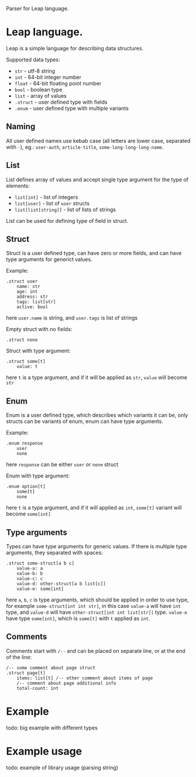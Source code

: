 Parser for Leap language.

# Leap language.

Leap is a simple language for describing data structures.

Supported data types:

- `str` - utf-8 string
- `int` - 64-bit integer number
- `float` - 64-bit floating point number
- `bool` - boolean type
- `list` - array of values
- `.struct` - user defined type with fields
- `.enum` - user defined type with multiple variants

## Naming

All user defined names use kebab case (all letters are lower case, separated with `-`), eg.: `user-auth`, `article-title`, `some-long-long-long-name`.

## List

List defines array of values and accept single type argument for the type of elements:

- `list[int]` - list of integers
- `list[user]` - list of `user` structs
- `list[list[string]]` - list of lists of strings

List can be used for defining type of field in struct.

## Struct

Struct is a user defined type, can have zero or more fields, and can have type arguments for generict values.

Example:

```
.struct user
    name: str
    age: int
    address: str
    tags: list[str]
    active: bool
```

here `user.name` is string, and `user.tags` is list of strings

Empty struct with no fields:

```
.struct none
```

Struct with type argument:

```
.struct some[t]
    value: t
```

here `t` is a type argument, and if it will be applied as `str`, `value` will become `str`

## Enum

Enum is a user defined type, which describes which variants it can be, only structs can be variants of enum, enum can have type arguments.

Example:

```
.enum response
    user
    none
```

here `response` can be either `user` or `none` struct

Enum with type argument:

```
.enum option[t]
    some[t]
    none
```

here `t` is a type argument, and if it will applied as `int`, `some[t]` variant will become `some[int]`

## Type arguments

Types can have type arguments for generic values. If there is multiple type arguments, they separated with spaces:

```
.struct some-struct[a b c]
    value-a: a
    value-b: b
    value-c: c
    value-d: other-struct[a b list[c]]
    value-e: some[int]
```

here `a`, `b`, `c` is type arguments, which should be applied in order to use type, for example `some-struct[int int str]`, in this case `value-a` will have `int` type, and `value-d` will have `other-struct[int int list[str]]` type. `value-e` have type `some[int]`, which is `some[t]` with `t` applied as `int`.

## Comments

Comments start with `/--` and can be placed on separate line, or at the end of the line:

```
/-- some comment about page struct
.struct page[t]
    items: list[t] /-- other comment about items of page
    /-- comment about page additional info
    total-count: int
```

# Example

todo: big example with different types

# Example usage

todo: example of library usage (parsing string)